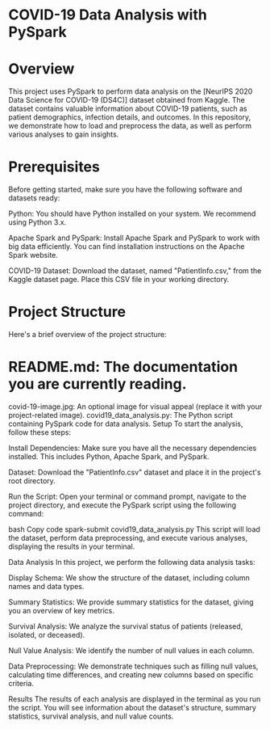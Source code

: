 # COVID-19 Data Analysis with PySpark

# Overview
This project uses PySpark to perform data analysis on the [NeurIPS 2020 Data Science for COVID-19 (DS4C)] dataset obtained from Kaggle. The dataset contains valuable information about COVID-19 patients, such as patient demographics, infection details, and outcomes. In this repository, we demonstrate how to load and preprocess the data, as well as perform various analyses to gain insights.

# Prerequisites
Before getting started, make sure you have the following software and datasets ready:

Python: You should have Python installed on your system. We recommend using Python 3.x.

Apache Spark and PySpark: Install Apache Spark and PySpark to work with big data efficiently. You can find installation instructions on the Apache Spark website.

COVID-19 Dataset: Download the dataset, named "PatientInfo.csv," from the Kaggle dataset page. Place this CSV file in your working directory.

# Project Structure
Here's a brief overview of the project structure:

# README.md: The documentation you are currently reading.
covid-19-image.jpg: An optional image for visual appeal (replace it with your project-related image).
covid19_data_analysis.py: The Python script containing PySpark code for data analysis.
Setup
To start the analysis, follow these steps:

Install Dependencies: Make sure you have all the necessary dependencies installed. This includes Python, Apache Spark, and PySpark.

Dataset: Download the "PatientInfo.csv" dataset and place it in the project's root directory.

Run the Script: Open your terminal or command prompt, navigate to the project directory, and execute the PySpark script using the following command:

bash
Copy code
spark-submit covid19_data_analysis.py
This script will load the dataset, perform data preprocessing, and execute various analyses, displaying the results in your terminal.

Data Analysis
In this project, we perform the following data analysis tasks:

Display Schema: We show the structure of the dataset, including column names and data types.

Summary Statistics: We provide summary statistics for the dataset, giving you an overview of key metrics.

Survival Analysis: We analyze the survival status of patients (released, isolated, or deceased).

Null Value Analysis: We identify the number of null values in each column.

Data Preprocessing: We demonstrate techniques such as filling null values, calculating time differences, and creating new columns based on specific criteria.

Results
The results of each analysis are displayed in the terminal as you run the script. You will see information about the dataset's structure, summary statistics, survival analysis, and null value counts.
